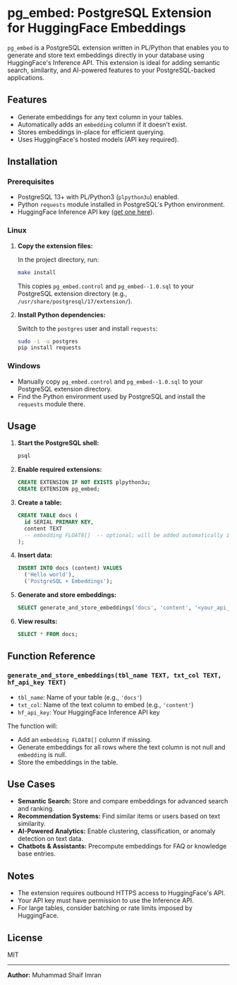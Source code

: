 # pg_embed: PostgreSQL Extension for HuggingFace Embeddings

`pg_embed` is a PostgreSQL extension written in PL/Python that enables you to generate and store text embeddings directly in your database using HuggingFace's Inference API. This extension is ideal for adding semantic search, similarity, and AI-powered features to your PostgreSQL-backed applications.

## Features

- Generate embeddings for any text column in your tables.
- Automatically adds an `embedding` column if it doesn't exist.
- Stores embeddings in-place for efficient querying.
- Uses HuggingFace's hosted models (API key required).

## Installation

### Prerequisites

- PostgreSQL 13+ with PL/Python3 (`plpython3u`) enabled.
- Python `requests` module installed in PostgreSQL's Python environment.
- HuggingFace Inference API key ([get one here](https://huggingface.co/settings/tokens)).

### Linux

1. **Copy the extension files:**

   In the project directory, run:
   ```sh
   make install
   ```
   This copies `pg_embed.control` and `pg_embed--1.0.sql` to your PostgreSQL extension directory (e.g., `/usr/share/postgresql/17/extension/`).

2. **Install Python dependencies:**

   Switch to the `postgres` user and install `requests`:
   ```sh
   sudo -i -u postgres
   pip install requests
   ```

### Windows

- Manually copy `pg_embed.control` and `pg_embed--1.0.sql` to your PostgreSQL extension directory.
- Find the Python environment used by PostgreSQL and install the `requests` module there.

## Usage

1. **Start the PostgreSQL shell:**
   ```sh
   psql
   ```

2. **Enable required extensions:**
   ```sql
   CREATE EXTENSION IF NOT EXISTS plpython3u;
   CREATE EXTENSION pg_embed;
   ```

3. **Create a table:**
   ```sql
   CREATE TABLE docs (
     id SERIAL PRIMARY KEY,
     content TEXT
     -- embedding FLOAT8[]  -- optional; will be added automatically if missing
   );
   ```

4. **Insert data:**
   ```sql
   INSERT INTO docs (content) VALUES
     ('Hello world'),
     ('PostgreSQL + Embeddings');
   ```

5. **Generate and store embeddings:**
   ```sql
   SELECT generate_and_store_embeddings('docs', 'content', '<your_api_key>');
   ```

6. **View results:**
   ```sql
   SELECT * FROM docs;
   ```

## Function Reference

### `generate_and_store_embeddings(tbl_name TEXT, txt_col TEXT, hf_api_key TEXT)`

- `tbl_name`: Name of your table (e.g., `'docs'`)
- `txt_col`: Name of the text column to embed (e.g., `'content'`)
- `hf_api_key`: Your HuggingFace Inference API key

The function will:
- Add an `embedding FLOAT8[]` column if missing.
- Generate embeddings for all rows where the text column is not null and `embedding` is null.
- Store the embeddings in the table.

## Use Cases

- **Semantic Search:** Store and compare embeddings for advanced search and ranking.
- **Recommendation Systems:** Find similar items or users based on text similarity.
- **AI-Powered Analytics:** Enable clustering, classification, or anomaly detection on text data.
- **Chatbots & Assistants:** Precompute embeddings for FAQ or knowledge base entries.

## Notes

- The extension requires outbound HTTPS access to HuggingFace's API.
- Your API key must have permission to use the Inference API.
- For large tables, consider batching or rate limits imposed by HuggingFace.

## License

MIT

---

**Author:** Muhammad Shaif Imran
